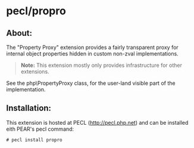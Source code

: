 # pecl/propro

## About:

The "Property Proxy" extension provides a fairly transparent proxy for internal object properties hidden in custom non-zval implementations.

> **Note:** This extension mostly only provides infrastructure for other extensions.

See the php\PropertyProxy class, for the user-land visible part of the implementation.

## Installation:

This extension is hosted at PECL (<http://pecl.php.net>) and can be installed eith PEAR's pecl command:

    # pecl install propro

